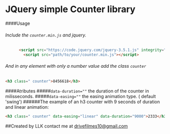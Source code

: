 # JQuery simple Counter library
####Usage
###### Include the `counter.min.js` and jquery.

```html
      <script src="https://code.jquery.com/jquery-3.5.1.js" integrity="sha256-QWo7LDvxbWT2tbbQ97B53yJnYU3WhH/C8ycbRAkjPDc=" crossorigin="anonymous"></script>
        <script src="path/to/your/counter.min.js"></script>
```
 ###### And in any element with  *only* a number value add the class `counter`

```html
<h3 class=" counter">8456618</h3>
```
####Atributes
#####`data-duration=""`  the duration of the counter in milisseconds.
#####`data-easing=""` the easing animation type. ( default 'swing')
######The example of an h3 counter with 9 seconds of duration and linear animation:

```html
<h3 class=" counter" data-easing="linear" data-duration="9000">2333</h3>
```

##Created by LLK contact me at drivefilmes10@gmail.com
